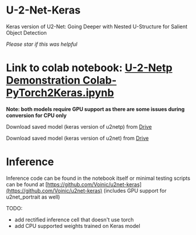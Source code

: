 # U-2-Net-Keras
Keras version of U2-Net: Going Deeper with Nested U-Structure for Salient Object Detection

*Please star if this was helpful*

# Link to colab notebook: [U-2-Netp Demonstration Colab-PyTorch2Keras.ipynb](https://colab.research.google.com/github/shreyas-bk/U-2-Net-Keras/blob/main/U_2_Netp_Demonstration_Colab_PyTorch2Keras.ipynb?authuser=1)

**Note: both models require GPU support as there are some issues during conversion for CPU only**

Download saved model (keras version of u2netp) from [Drive](https://drive.google.com/file/d/1HsA3zn4zKiyOCQlxDQZCdG8TS5C7daoe/view?usp=sharing)

Download saved model (keras version of u2net) from [Drive](https://drive.google.com/file/d/1y3LQSuxZcggilzMo82rPdGW9PMt-Lqam/view?usp=sharing)

# Inference
Inference code can be found in the notebook itself or minimal testing scripts can be found at [https://github.com/Voinic/u2net-keras](https://github.com/Voinic/u2net-keras) (includes GPU support for u2net_portrait as well)

TODO:
 - add rectified inference cell that doesn't use torch
 - add CPU supported weights trained on Keras model
